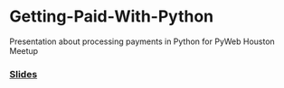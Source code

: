 # Getting-Paid-With-Python

Presentation about processing payments in Python for PyWeb Houston Meetup

### [Slides](https://docs.google.com/presentation/d/105g80on4p2_yETqZWRDie4G93Ge5rXWQHIhUAPoMkd0/edit?usp=sharing)

